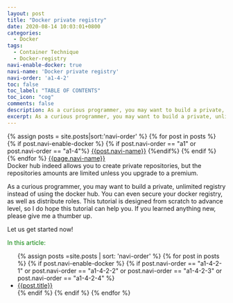 ```yaml
---
layout: post
title: "Docker private registry"
date: 2020-08-14 10:03:01+0800
categories:
  - Docker
tags:
  - Container Technique
  - Docker-registry
navi-enable-docker: true
navi-name: 'Docker private registry'
navi-order: 'a1-4-2'
toc: false
toc_label: "TABLE OF CONTENTS"
toc_icon: "cog"
comments: false
description: As a curious programmer, you may want to build a private, unlimited registry instead of using the docker hub. You can even secure your docker registry, as well as distribute roles. This tutorial is designed from scratch to advance level, so I do hope this tutorial can help you. If you learned anything new, please give me a thumber up.
excerpt: As a curious programmer, you may want to build a private, unlimited registry instead of using the docker hub. You can even secure your docker registry, as well as distribute roles. This tutorial is designed from scratch to advance level, so I do hope this tutorial can help you.
---
```

<!--navigation bar-->
<div class='navi-link-container'>
  {% assign posts = site.posts|sort:'navi-order' %}
  {% for post in posts %}
    {% if post.navi-enable-docker %}
        {% if post.navi-order == "a1" 
        or post.navi-order == "a1-4"%}
            <a href="{{ site.baseurl }}{{ post.url }}" class='navi-link'>{{post.navi-name}}</a>
        {%endif%}
    {% endif %}
  {% endfor %}
<a class='navi-link' href="">{{page.navi-name}}</a>
</div>
<!--navigation bar-->
Docker hub indeed allows you to create private repositories, but the repositories amounts are limited unless you upgrade to a premium.

As a curious programmer, you may want to build a private, unlimited registry instead of using the docker hub. You can even secure your docker registry, as well as distribute roles. This tutorial is designed from scratch to advance level, so I do hope this tutorial can help you. If you learned anything new, please give me a thumber up.

Let us get started now!
<!--items-->
<div>
<span style="color: green;">In this article:</span>
<ul>
  {% assign posts =site.posts | sort: 'navi-order' %}
  {% for post in posts %}
    {% if post.navi-enable-docker %}
      {% if post.navi-order == "a1-4-2-1" or
            post.navi-order == "a1-4-2-2" or
            post.navi-order == "a1-4-2-3" or 
            post.navi-order == "a1-4-2-4" 
       %}
                <li><a href="{{ site.baseurl }}{{ post.url }}" class="item-link">{{post.title}}</a></li>
      {% endif %}
    {% endif %}
  {% endfor %}
</ul>
</div>
<!--items-->